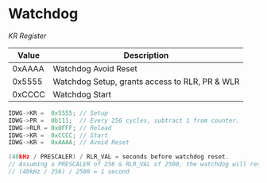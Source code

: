# Watchdog

_KR Register_

| Value | Description |
| --- | --- |
| 0xAAAA | Watchdog Avoid Reset |
| 0x5555 | Watchdog Setup, grants access to RLR, PR & WLR |
| 0xCCCC | Watchdog Start |

```cpp
IDWG->KR =  0x5555; // Setup
IDWG->PR =  0b111;  // Every 256 cycles, subtract 1 from counter.
IDWG->RLR = 0x0FFF; // Reload
IDWG->KR =  0xCCCC; // Start
IDWG->KR =  0xAAAA; // Avoid Reset

(40kHz / PRESCALER) / RLR_VAL = seconds before watchdog reset.
// Assuming a PRESCALER of 256 & RLR_VAL of 2500, the watchdog will reset the system after 1 second.
// (40kHz / 256) / 2500 = 1 second
```
